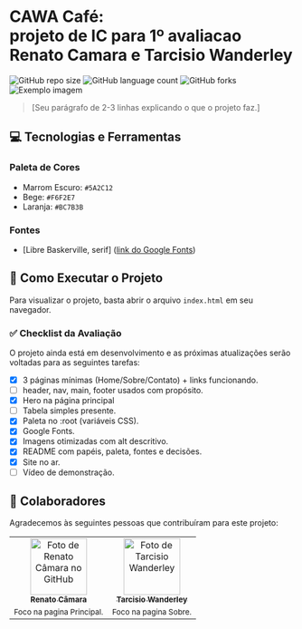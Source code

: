 # CAWA Café:<br>projeto de IC para 1º avaliacao<br>Renato Camara e Tarcisio Wanderley

![GitHub repo size](https://img.shields.io/github/repo-size/RenatoCamara99/ic-projeto-avalia-o1-RenatoCamara-e-TarcisioWanderley?style=for-the-badge)
![GitHub language count](https://img.shields.io/github/languages/count/RenatoCamara99/ic-projeto-avalia-o1-RenatoCamara-e-TarcisioWanderley?style=for-the-badge)
![GitHub forks](https://img.shields.io/github/forks/RenatoCamara99/ic-projeto-avalia-o1-RenatoCamara-e-TarcisioWanderley?style=for-the-badge)
<img src="imagem.png" alt="Exemplo imagem">

> [Seu parágrafo de 2-3 linhas explicando o que o projeto faz.]

## 💻 Tecnologias e Ferramentas

### Paleta de Cores
- Marrom Escuro: `#5A2C12`
- Bege: `#F6F2E7`
- Laranja: `#BC7B3B`

### Fontes
- [Libre Baskerville, serif] ([link do Google Fonts](https://fonts.googleapis.com/css2?family=Libre+Baskerville:ital,wght@0,400;0,700;1,400&display=swap))

## 🚀 Como Executar o Projeto
Para visualizar o projeto, basta abrir o arquivo `index.html` em seu navegador.

### ✅ Checklist da Avaliação

O projeto ainda está em desenvolvimento e as próximas atualizações serão voltadas para as seguintes tarefas:

- [x] 3 páginas mínimas (Home/Sobre/Contato) + links funcionando.
- [ ] header, nav, main, footer usados com propósito.
- [x] Hero na página principal
- [ ] Tabela simples presente.
- [x] Paleta no :root (variáveis CSS).
- [x] Google Fonts.
- [x] Imagens otimizadas com alt descritivo.
- [x] README com papéis, paleta, fontes e decisões.
- [x] Site no ar.
- [ ] Vídeo de demonstração.

## 🤝 Colaboradores

Agradecemos às seguintes pessoas que contribuíram para este projeto:

<table>
  <tr>
    <td align="center">
      <a href="#" title="defina o título do link">
        <img src="https://avatars.githubusercontent.com/u/209717695?v=4" width="100px;" alt="Foto de Renato Câmara no GitHub"/><br>
        <sub>
          <b>Renato Câmara</b>
        </sub>
      </a>
    </td>
    <td align="center">
      <a href="#" title="defina o título do link">
        <img src="https://avatars.githubusercontent.com/u/90084279?v=4" width="100px;" alt="Foto de Tarcisio Wanderley"/><br>
        <sub>
          <b>Tarcisio Wanderley</b>
        </sub>
      </a>
    </td>
  </tr>
  <tr>
    <td align="center">
      <sub>
        Foco na pagina Principal.
      </sub>
    </td>
    <td align="center">
      <sub>
        Foco na pagina Sobre.
      </sub>
    </td>
  </tr>
</table>

